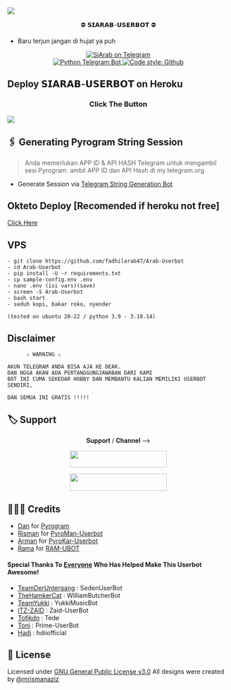 <img src="https://telegra.ph//file/ea39b52686ec35ed9950a.jpg">

<p align="center"> ⛔️ 𝗦𝗜𝗔𝗥𝗔𝗕-𝗨𝗦𝗘𝗥𝗕𝗢𝗧 ⛔️ </p>

- Baru terjun jangan di hujat ya puh

<p align="center">
<a href="https://t.me/Dhilnihnge"> <img src="https://img.shields.io/badge/Dhil-SiArab-blue?&logo=telegram" alt="SiArab on Telegram" /> </a><br>
<a href="https://python-telegram-bot.org"> <img src="https://img.shields.io/badge/PTB-13.13-white?&style=flat-round&logo=github" alt="Python Telegram Bot" /> </a>
<a href="https://github.com/fadhilarab47"><img alt="Code style: Github" src="https://img.shields.io/badge/code%20style-black-000000.svg"></a><br>

  

## Deploy 𝗦𝗜𝗔𝗥𝗔𝗕-𝗨𝗦𝗘𝗥𝗕𝗢𝗧 on Heroku
<h3 align="center">Click The Button</h3>
<a href="https://dashboard.heroku.com/new?button-url=https%3A%2F%2Fgithub.com%2Ffadhilarab47%2FArab-Userbot&template=https%3A%2F%2Fgithub.com%2Ffadhilarab47%2FArab-Userbot"><img src="https://www.herokucdn.com/deploy/button.svg"></a>
</div>

## 🖇 Generating Pyrogram String Session
    
> Anda memerlukan APP ID & API HASH Telegram untuk mengambil sesi Pyrogram. ambil APP ID dan API Hash di my.telegram.org
- Generate Session via <a href="https://t.me/StringrabRobot">Telegram String Generation Bot</a>

## Okteto Deploy [Recomended if heroku not free]
  <a href="https://okteto.com">Click Here</a>

## VPS 
```
- git clone https://github.com/fadhilarab47/Arab-Userbot
- cd Arab-Userbot
- pip install -U -r requirements.txt
- cp sample-config.env .env
- nano .env (isi vars)(save)
- screen -S Arab-Userbot
- bash start
- seduh kopi, bakar roko, nyender

(tested on ubuntu 20-22 / python 3.9 - 3.10.14)
```

## Disclaimer 


```console
      ⚠️ WARNING ⚠️

AKUN TELEGRAM ANDA BISA AJA KE DEAK.
DAN NGGA AKAN ADA PERTANGGUNGJAWABAN DARI KAMI
BOT INI CUMA SEKEDAR HOBBY DAN MEMBANTU KALIAN MEMILIKI USERBOT SENDIRI,
      
DAN SEMUA INI GRATIS !!!!!
```

## 🏷 Support
<p align="center">𝐒𝐮𝐩𝐩𝐨𝐫𝐭 / 𝐂𝐡𝐚𝐧𝐧𝐞𝐥 --> </p>

<p align="center"><a href="https://t.me/SiArab_Support"><img src="https://img.shields.io/badge/Telegram-Group-black?&style=for-the-badge&logo=telegram" width="220" height="38.45"></a></p>
<p align="center"><a href="https://t.me/Cehaarab"><img src="https://img.shields.io/badge/Telegram-Channel-black?&style=for-the-badge&logo=telegram" width="220" height="38.45"></a></p>


## 👨🏻‍💻 Credits
-  [Dan](https://github.com/delivrance) for [Pyrogram](https://github.com/pyrogram/pyrogram)
-  [Risman](https://github.com/mrismanaziz) for [PyroMan-Userbot](https://github.com/mrismanaziz/PyroMan-Userbot)
-  [Arman](https://github.com/ArmanGG01) for [PyroKar-Userbot](https://github.com/ArmanGG01/PyroKar-Userbot)
-  [Rama](https://github.com/ramadhani892) for [RAM-UBOT](https://github.com/ramadhani892/RAM-UBOT)

#### Special Thanks To [Everyone](https://github.com/mrismanaziz/PyroMan-Userbot/graphs/contributors) Who Has Helped Make This Userbot Awesome!
-  [TeamDerUntergang](https://github.com/TeamDerUntergang/Telegram-SedenUserBot) : SedenUserBot
-  [TheHamkerCat](https://github.com/TheHamkerCat/WilliamButcherBot) : WilliamButcherBot
-  [TeamYukki](https://github.com/TeamYukki/YukkiMusicBot) : YukkiMusicBot
-  [ITZ-ZAID](https://github.com/ITZ-ZAID) : Zaid-UserBot
-  [Tofikdn](https://github.com/tofikdn) : Tede
-  [Toni](https://github.com/Toni880) : Prime-UserBot
-  [Hadi](https://github.com/hdiiofficial) : hdiiofficial

## 📑 License
Licensed under [GNU General Public License v3.0](https://github.com/mrismanaziz/PyroMan-Userbot/blob/Man-Userbot/LICENSE) All designs were created by [@mrismanaziz](https://github.com/mrismanaziz)
